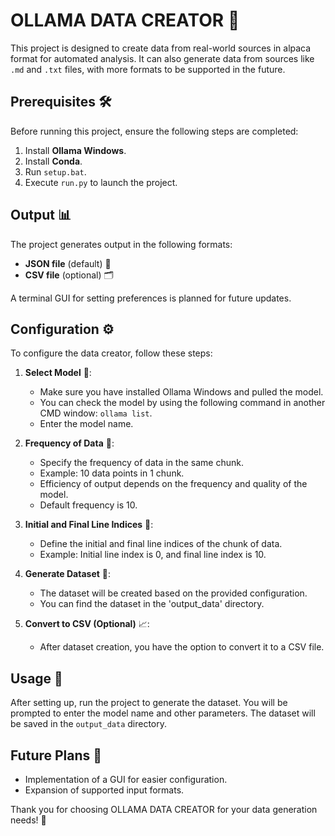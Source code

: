 # OLLAMA DATA CREATOR 🦙

This project is designed to create data from real-world sources in alpaca format for automated analysis. It can also generate data from sources like `.md` and `.txt` files, with more formats to be supported in the future.

## Prerequisites 🛠️

Before running this project, ensure the following steps are completed:

1. Install **Ollama Windows**.
2. Install **Conda**.
3. Run `setup.bat`.
4. Execute `run.py` to launch the project.

## Output 📊

The project generates output in the following formats:

- **JSON file** (default) 📄
- **CSV file** (optional) 🗂️

A terminal GUI for setting preferences is planned for future updates.

## Configuration ⚙️

To configure the data creator, follow these steps:

1. **Select Model** 🤖:
   - Make sure you have installed Ollama Windows and pulled the model.
   - You can check the model by using the following command in another CMD window: `ollama list`.
   - Enter the model name.

2. **Frequency of Data** 🔄:
   - Specify the frequency of data in the same chunk.
   - Example: 10 data points in 1 chunk.
   - Efficiency of output depends on the frequency and quality of the model.
   - Default frequency is 10.

3. **Initial and Final Line Indices** 🔢:
   - Define the initial and final line indices of the chunk of data.
   - Example: Initial line index is 0, and final line index is 10.

4. **Generate Dataset** 📝:
   - The dataset will be created based on the provided configuration.
   - You can find the dataset in the 'output_data' directory.

5. **Convert to CSV (Optional)** 📈:
   - After dataset creation, you have the option to convert it to a CSV file.

## Usage 🚀

After setting up, run the project to generate the dataset. You will be prompted to enter the model name and other parameters. The dataset will be saved in the `output_data` directory.

## Future Plans 🌟

- Implementation of a GUI for easier configuration.
- Expansion of supported input formats.

Thank you for choosing OLLAMA DATA CREATOR for your data generation needs! 🙌
